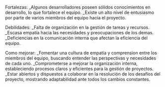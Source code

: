 Fortalezas:
_Algunos desarrolladores poseen sólidos conocimientos en desarrollo, lo que fortalece el equipo.
_Existe un alto nivel de entusiasmo por parte de varios miembros del equipo hacia el proyecto.

Debilidades:
_Falta de organización en la gestión de tareas y recursos.
_Escasa empatía hacia las necesidades y preocupaciones de los demas.
_Deficiencias en la comunicación interna que afectan la eficiencia del equipo.

Como mejorar:
_Fomentar una cultura de empatía y comprension entre los miembros del equipo, buscando entender las perspectivas y necesidades de cada uno.
_Comprometerse a mejorar la organización interna, estableciendo procesos claros y eficientes para la gestión de proyectos.
_Estar abiertos y dispuestos a colaborar en la resolución de los desafíos del proyecto, mostrando adaptabilidad ante todos los cambios constantes.
